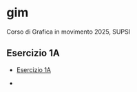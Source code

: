 # gim
Corso di Grafica in movimento 2025, SUPSI


## Esercizio 1A

- [Esercizio 1A](https://github.com/carladegennaro/gim/blob/main/esercizio_1A/acceso_spento_2.html)

- 